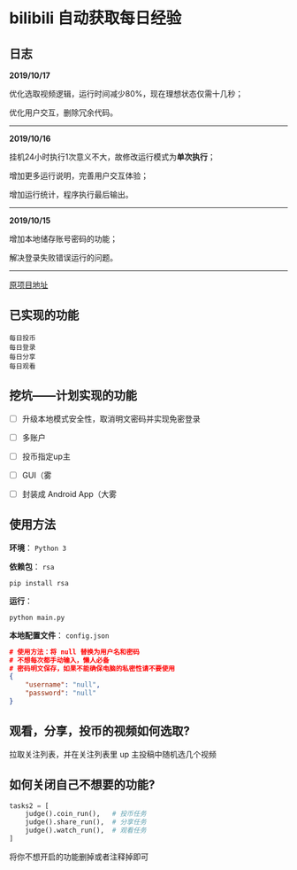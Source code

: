 # bilibili 自动获取每日经验



## 日志



**2019/10/17**

优化选取视频逻辑，运行时间减少80%，现在理想状态仅需十几秒；

优化用户交互，删除冗余代码。

------

**2019/10/16**

挂机24小时执行1次意义不大，故修改运行模式为**单次执行**；

增加更多运行说明，完善用户交互体验；

增加运行统计，程序执行最后输出。

------

**2019/10/15** 

增加本地储存账号密码的功能；

解决登录失败错误运行的问题。

------

[原项目地址](https://github.com/Dawnnnnnn/bilibili-tools)



## 已实现的功能

    每日投币
    每日登录
    每日分享
    每日观看



## 挖坑——计划实现的功能

- [ ] 升级本地模式安全性，取消明文密码并实现免密登录
- [ ] 多账户
- [ ] 投币指定up主
- [ ] GUI（雾
- [ ] 封装成 Android App（大雾



## 使用方法

**环境**： `Python 3`

**依赖包**： `rsa`

```
pip install rsa
```

**运行**： 

```
python main.py
```

**本地配置文件**：  `config.json`

```json
# 使用方法：将 null 替换为用户名和密码
# 不想每次都手动输入，懒人必备
# 密码明文保存，如果不能确保电脑的私密性请不要使用
{
    "username": "null",
    "password": "null"
}
```



## 观看，分享，投币的视频如何选取?

拉取关注列表，并在关注列表里 up 主投稿中随机选几个视频



## 如何关闭自己不想要的功能?

```python
tasks2 = [
    judge().coin_run(),   # 投币任务
    judge().share_run(),  # 分享任务
    judge().watch_run(),  # 观看任务
]
```

将你不想开启的功能删掉或者注释掉即可
